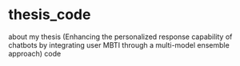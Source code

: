 # thesis_code
about my thesis (Enhancing the personalized response capability of chatbots by integrating user MBTI through a multi-model ensemble approach) code

